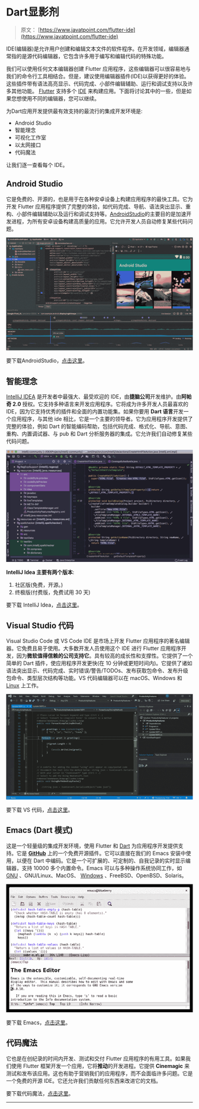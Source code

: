 # Dart显影剂

> 原文： [https://www.javatpoint.com/flutter-ide](https://www.javatpoint.com/flutter-ide)

IDE(编辑器)是允许用户创建和编辑文本文件的软件程序。在开发领域，编辑器通常指的是源代码编辑器，它包含许多用于编写和编辑代码的特殊功能。

我们可以使用任何文本编辑器创建 Flutter 应用程序，这些编辑器可以很容易地与我们的命令行工具相结合。但是，建议使用编辑器插件(IDE)以获得更好的体验。这些插件带有语法高亮显示、代码完成、小部件编辑辅助、运行和调试支持以及许多其他功能。 [Flutter](https://www.javatpoint.com/flutter) 支持多个 [IDE](https://www.javatpoint.com/ide-full-form) 来构建应用。下面将讨论其中的一些，但是如果您想使用不同的编辑器，您可以继续。

为Dart应用开发提供最有效支持的最流行的集成开发环境是:

*   Android Studio
*   智能理念
*   可视化工作室
*   以太网接口
*   代码魔法

让我们逐一查看每个 IDE。

## Android Studio

它是免费的、开源的，也是用于在各种安卓设备上构建应用程序的最快工具。它为开发 Flutter 应用程序提供了完整的体验，如代码完成、导航、语法突出显示、重构、小部件编辑辅助以及运行和调试支持等。[AndroidStudio](https://www.javatpoint.com/android-studio)的主要目的是加速开发进程，为所有安卓设备构建高质量的应用。它允许开发人员自动修复某些代码问题。

![Flutter IDE](img/ab43d38a36cf479b30bb06190495a347.png)

要下载AndroidStudio，[点击这里](https://developer.android.com/studio)。

## 智能理念

[IntelliJ IDEA](https://www.javatpoint.com/intellij-idea-tutorial) 是开发者中最强大、最受欢迎的 IDE，由**捷脑公司**开发维护。由**阿帕奇 2.0** 授权。它支持多种语言来开发应用程序。它将成为许多开发人员最喜欢的 IDE，因为它支持优秀的插件和全面的内置功能集。如果你要用 **Dart 语言**开发一个应用程序，与其他 ide 相比，它是一个主要的领导者。它为应用程序开发提供了完整的体验，例如 Dart 的智能编码帮助，包括代码完成、格式化、导航、意图、重构、内置调试器、与 pub 和 Dart 分析服务器的集成。它允许我们自动修复某些代码问题。

![Flutter IDE](img/8675625fbe5d1242004213f3bf121ca5.png)

**IntelliJ Idea 主要有两个版本**:

1.  社区版(免费，开源。)
2.  终极版(付费版，免费试用 30 天)

要下载 IntelliJ Idea，[点击这里](https://www.jetbrains.com/idea/download/#section=windows)。

## Visual Studio 代码

Visual Studio Code 或 VS Code IDE 是市场上开发 Flutter 应用程序的著名编辑器。它免费且易于使用。大多数开发人员使用这个 IDE 进行 Flutter 应用程序开发，因为**微软值得信赖的公司支持它**。具有较高的成长性和支撑性。它提供了一个简单的 Dart 插件，使应用程序开发更快(在 10 分钟或更短时间内)。它提供了诸如语法突出显示、代码完成、实时错误/警告/TODOs、发布获取包命令、发布升级包命令、类型层次结构等功能。VS 代码编辑器可以在 macOS、Windows 和 [Linux](https://www.javatpoint.com/linux-tutorial) 上工作。

![Flutter IDE](img/3814c4b52806beb6190daae20043ec30.png)

要下载 VS 代码，[点击这里](https://code.visualstudio.com/download)。

## Emacs (Dart 模式)

这是一个轻量级的集成开发环境，使用 Flutter 和 [Dart](https://www.javatpoint.com/dart-programming) 为应用程序开发提供支持。它是 **[GitHub](https://www.javatpoint.com/what-is-github)** 上的一个免费开源插件。它可以直接在我们的 Emacs 安装中使用，以便在 Dart 中编码。它是一个可扩展的、可定制的、自我记录的实时显示编辑器，支持 10000 多个内置命令。Emacs 可以与多种操作系统协同工作，如 [GNU](https://www.javatpoint.com/gnu-full-form) 、GNU/Linux、MacOS、 [Windows](https://www.javatpoint.com/windows) 、FreeBSD、OpenBSD、Solaris。

![Flutter IDE](img/9ced807848af3240992e29f91f50f577.png)

要下载 Emacs，[点击这里](https://www.gnu.org/software/emacs/download.html)。

## 代码魔法

它也是在创纪录的时间内开发、测试和交付 Flutter 应用程序的有用工具。如果我们使用 Flutter 框架开发一个应用，它将**推动**的开发进程。它提供 **Cinemagic** 来测试和发布该应用。这也有助于营销我们的应用程序，而不会面临许多问题。它是一个免费的开源 IDE。它还允许我们贡献任何东西来改进它的文档。

要下载代码魔法，[点击这里](https://codemagic.io/start/)。

* * *